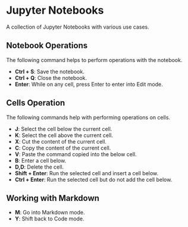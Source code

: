 # Jupyter Notebooks

A collection of Jupyter Notebooks with various use cases.

## Notebook Operations

The following command helps to perform operations with the notebook.

* **Ctrl + S**: Save the notebook.
* **Ctrl + Q**: Close the notebook.
* **Enter**: While on any cell, press Enter to enter into Edit mode.

## Cells Operation

The following commands help with performing operations on cells.

* **J**: Select the cell below the current cell.
* **K**: Select the cell above the current cell.
* **X**: Cut the content of the current cell.
* **C**: Copy the content of the current cell.
* **V**: Paste the command copied into the below cell.
* **B**: Enter a cell below.
* **D,D**: Delete the cell.
* **Shift + Enter**: Run the selected cell and insert a cell below.
* **Ctrl + Enter**: Run the selected cell but do not add the cell below.

## Working with Markdown

* **M**: Go into Markdown mode.
* **Y**: Shift back to Code mode.

